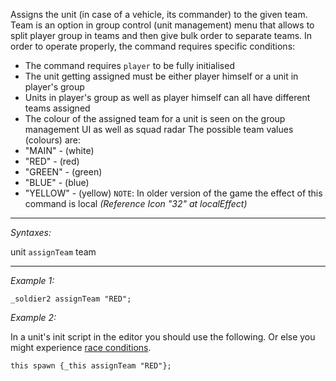 Assigns the unit (in case of a vehicle, its commander) to the given team. Team is an option in group control (unit management) menu that allows to split player group in teams and then give bulk order to separate teams. In order to operate properly, the command requires specific conditions:
* The command requires `player` to be fully initialised
* The unit getting assigned must be either player himself or a unit in player's group
* Units in player's group as well as player himself can all have different teams assigned
* The colour of the assigned team for a unit is seen on the group management UI as well as squad radar
The possible team values (colours) are: 
* "MAIN" - (white)
* "RED" - (red)
* "GREEN" - (green)
* "BLUE" - (blue)
* "YELLOW"  - (yellow)
`NOTE`: In older version of the game the effect of this command is local *(Reference Icon "32" at localEffect)*


---
*Syntaxes:*

unit `assignTeam` team

---
*Example 1:*

```sqf
_soldier2 assignTeam "RED";
```

*Example 2:*

In a unit's init script in the editor you should use the following. Or else you might experience [race conditions](https://en.wikipedia.org/wiki/Race_condition). 

```sqf
this spawn {_this assignTeam "RED"};
```